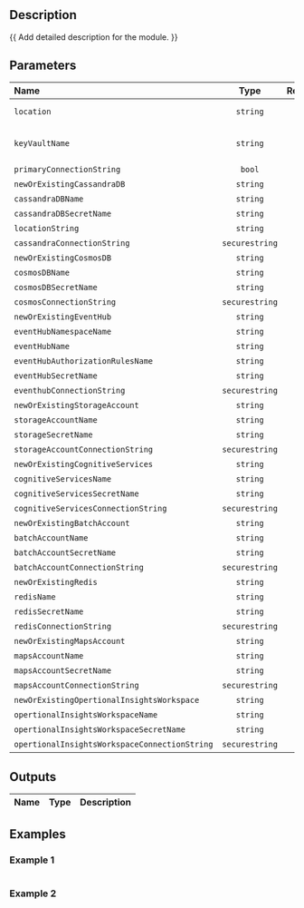 # 

## Description

{{ Add detailed description for the module. }}

## Parameters

| Name                                          | Type           | Required | Description           |
| :-------------------------------------------- | :------------: | :------: | :-------------------- |
| `location`                                    | `string`       | Yes      | Deployment Location   |
| `keyVaultName`                                | `string`       | Yes      | Name of the Key Vault |
| `primaryConnectionString`                     | `bool`         | No       |                       |
| `newOrExistingCassandraDB`                    | `string`       | No       |                       |
| `cassandraDBName`                             | `string`       | No       |                       |
| `cassandraDBSecretName`                       | `string`       | No       |                       |
| `locationString`                              | `string`       | No       |                       |
| `cassandraConnectionString`                   | `securestring` | No       |                       |
| `newOrExistingCosmosDB`                       | `string`       | No       |                       |
| `cosmosDBName`                                | `string`       | No       |                       |
| `cosmosDBSecretName`                          | `string`       | No       |                       |
| `cosmosConnectionString`                      | `securestring` | No       |                       |
| `newOrExistingEventHub`                       | `string`       | No       |                       |
| `eventHubNamespaceName`                       | `string`       | No       |                       |
| `eventHubName`                                | `string`       | No       |                       |
| `eventHubAuthorizationRulesName`              | `string`       | No       |                       |
| `eventHubSecretName`                          | `string`       | No       |                       |
| `eventhubConnectionString`                    | `securestring` | No       |                       |
| `newOrExistingStorageAccount`                 | `string`       | No       |                       |
| `storageAccountName`                          | `string`       | No       |                       |
| `storageSecretName`                           | `string`       | No       |                       |
| `storageAccountConnectionString`              | `securestring` | No       |                       |
| `newOrExistingCognitiveServices`              | `string`       | No       |                       |
| `cognitiveServicesName`                       | `string`       | No       |                       |
| `cognitiveServicesSecretName`                 | `string`       | No       |                       |
| `cognitiveServicesConnectionString`           | `securestring` | No       |                       |
| `newOrExistingBatchAccount`                   | `string`       | No       |                       |
| `batchAccountName`                            | `string`       | No       |                       |
| `batchAccountSecretName`                      | `string`       | No       |                       |
| `batchAccountConnectionString`                | `securestring` | No       |                       |
| `newOrExistingRedis`                          | `string`       | No       |                       |
| `redisName`                                   | `string`       | No       |                       |
| `redisSecretName`                             | `string`       | No       |                       |
| `redisConnectionString`                       | `securestring` | No       |                       |
| `newOrExistingMapsAccount`                    | `string`       | No       |                       |
| `mapsAccountName`                             | `string`       | No       |                       |
| `mapsAccountSecretName`                       | `string`       | No       |                       |
| `mapsAccountConnectionString`                 | `securestring` | No       |                       |
| `newOrExistingOpertionalInsightsWorkspace`    | `string`       | No       |                       |
| `opertionalInsightsWorkspaceName`             | `string`       | No       |                       |
| `opertionalInsightsWorkspaceSecretName`       | `string`       | No       |                       |
| `opertionalInsightsWorkspaceConnectionString` | `securestring` | No       |                       |

## Outputs

| Name | Type | Description |
| :--- | :--: | :---------- |

## Examples

### Example 1

```bicep
```

### Example 2

```bicep
```